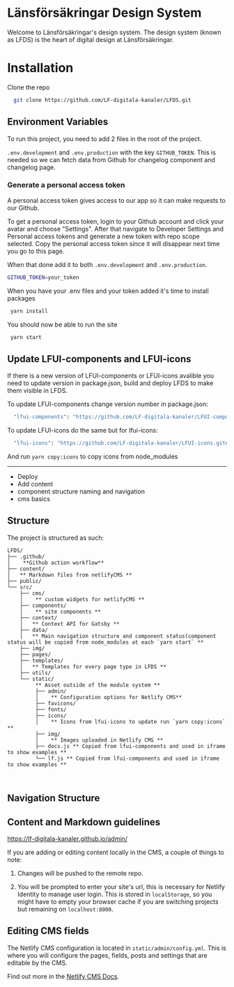 # Länsförsäkringar Design System

Welcome to Länsförsäkringar's design system. The design system (known as LFDS) is the heart of digital design at Länsförsäkringar.

# Installation

Clone the repo

```bash
  git clone https://github.com/LF-digitala-kanaler/LFDS.git
```

## Environment Variables

To run this project, you need to add 2 files in the root of the project. 

`.env.development` and `.env.production` with the key `GITHUB_TOKEN`. This is needed so we can fetch data from Github for changelog component and changelog page.  

### Generate a personal access token

A personal access token gives access to our app so it can make requests to our Github.

To get a personal access token, login to your Github account and click your avatar and choose "Settings". After that navigate to Developer Settings and Personal access tokens and generate a new token with repo scope selected. 
Copy the personal access token since it will disappear next time you go to this page.

When that done add it to both `.env.development` and `.env.production`.

```bash
GITHUB_TOKEN=your_token
```

When you have your .env files and your token added it's time to install packages

```bash
 yarn install
```

You should now be able to run the site

```bash
 yarn start
```
## Update LFUI-components and LFUI-icons 

If there is a new version of LFUI-components or LFUI-icons avalible you need to update version in package.json, build and deploy LFDS to make them visible in LFDS. 

To update LFUI-components change version number in package.json:

```bash
  "lfui-components": "https://github.com/LF-digitala-kanaler/LFUI-components.git#release/7.1.0",
```

To update LFUI-icons do the same but for lfui-icons: 

```bash
  "lfui-icons": "https://github.com/LF-digitala-kanaler/LFUI-icons.git#v1.1.2",
```

And run `yarn copy:icons` to copy icons from node_modules

--------- 
* Deploy
* Add content 
* component structure naming and navigation
* cms basics

## Structure

The project is structured as such:

```
LFDS/
├── .github/
│    **Github action workflow**
├── content/
│   ** Markdown files from netlifyCMS **
├── public/
└── src/
    ├── cms/ 
    │    ** custom widgets for netlifyCMS **
    ├── components/ 
    │    ** site components **
    ├── context/
    │   ** Context API for Gatsby **
    ├── data/
    │   ** Main navigation structure and component status(component status will be copied from node_modules at each `yarn start` **
    ├── img/
    ├── pages/
    ├── templates/
    │   ** Templates for every page type in LFDS **
    ├── utils/
    └── static/
         ** Asset outside of the module system **
         ├── admin/
         │    ** Configuration options for Netlify CMS**
         ├── favicons/
         ├── fonts/
         ├── icons/ 
         │    ** Icons from lfui-icons to update run `yarn copy:icons` **
         ├── img/
         │    ** Images uploaded in Netlify CMS **
         ├── docs.js ** Copied from lfui-components and used in iframe to show examples **
         └── lf.js ** Copied from lfui-components and used in iframe to show examples **

    

```

## Navigation Structure

## Content and Markdown guidelines

https://lf-digitala-kanaler.github.io/admin/

If you are adding or editing content locally in the CMS, a couple of things to note:

1.  Changes will be pushed to the remote repo.

2.  You will be prompted to enter your site's url, this is necessary for Netlify Identity to manage user login. This is stored in `localStorage`, so you might have to empty your browser cache if you are switching projects but remaining on `localhost:8000`.


## Editing CMS fields

The Netlify CMS configuration is located in `static/admin/config.yml`. This is where you will configure the pages, fields, posts and settings that are editable by the CMS.

Find out more in the [Netlify CMS Docs](https://www.netlifycms.org/docs/#configuration).
